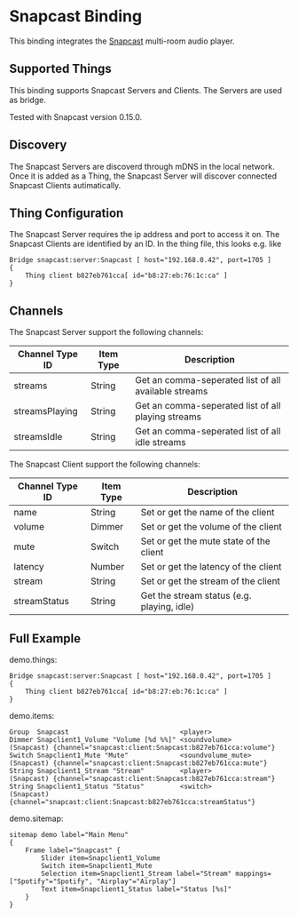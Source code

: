 # Snapcast Binding

This binding integrates the [Snapcast](https://github.com/badaix/snapcast) multi-room audio player.

## Supported Things

This binding supports Snapcast Servers and Clients. The Servers are used as bridge.

Tested with Snapcast version 0.15.0.

## Discovery

The Snapcast Servers are discoverd through mDNS in the local network.
Once it is added as a Thing, the Snapcast Server will discover connected Snapcast Clients autimatically.

## Thing Configuration

The Snapcast Server requires the ip address and port to access it on.
The Snapcast Clients are identified by an ID.
In the thing file, this looks e.g. like

```
Bridge snapcast:server:Snapcast [ host="192.168.0.42", port=1705 ]
{
    Thing client b827eb761cca[ id="b8:27:eb:76:1c:ca" ]
}
```

## Channels

The Snapcast Server support the following channels:

| Channel Type ID         | Item Type | Description                                                                            |
|-------------------------|-----------|----------------------------------------------------------------------------------------|
| streams                 | String    | Get an comma-seperated list of all available streams                                   |
| streamsPlaying          | String    | Get an comma-seperated list of all playing streams                                     |
| streamsIdle             | String    | Get an comma-seperated list of all idle streams                                        |


The Snapcast Client support the following channels:

| Channel Type ID         | Item Type | Description                                                                            |
|-------------------------|-----------|----------------------------------------------------------------------------------------|
| name                    | String    | Set or get the name of the client                                                      |
| volume                  | Dimmer    | Set or get the volume of the client                                                    |
| mute                    | Switch    | Set or get the mute state of the client                                                |
| latency                 | Number    | Set or get the latency of the client                                                   |
| stream                  | String    | Set or get the stream of the client                                                    |
| streamStatus            | String    | Get the stream status (e.g. playing, idle)                                             |


## Full Example

demo.things:

```
Bridge snapcast:server:Snapcast [ host="192.168.0.42", port=1705 ]
{
    Thing client b827eb761cca[ id="b8:27:eb:76:1c:ca" ]
}
```

demo.items:

```
Group  Snapcast                            <player>
Dimmer Snapclient1_Volume "Volume [%d %%]" <soundvolume>      (Snapcast) {channel="snapcast:client:Snapcast:b827eb761cca:volume"}
Switch Snapclient1_Mute "Mute"             <soundvolume_mute> (Snapcast) {channel="snapcast:client:Snapcast:b827eb761cca:mute"}
String Snapclient1_Stream "Stream"         <player>           (Snapcast) {channel="snapcast:client:Snapcast:b827eb761cca:stream"}
String Snapclient1_Status "Status"         <switch>           (Snapcast) {channel="snapcast:client:Snapcast:b827eb761cca:streamStatus"}
```

demo.sitemap:

```
sitemap demo label="Main Menu"
{
    Frame label="Snapcast" {
        Slider item=Snapclient1_Volume
        Switch item=Snapclient1_Mute
        Selection item=Snapclient1_Stream label="Stream" mappings=["Spotify"="Spotify", "Airplay"="Airplay"]
        Text item=Snapclient1_Status label="Status [%s]"
    }
}
```
